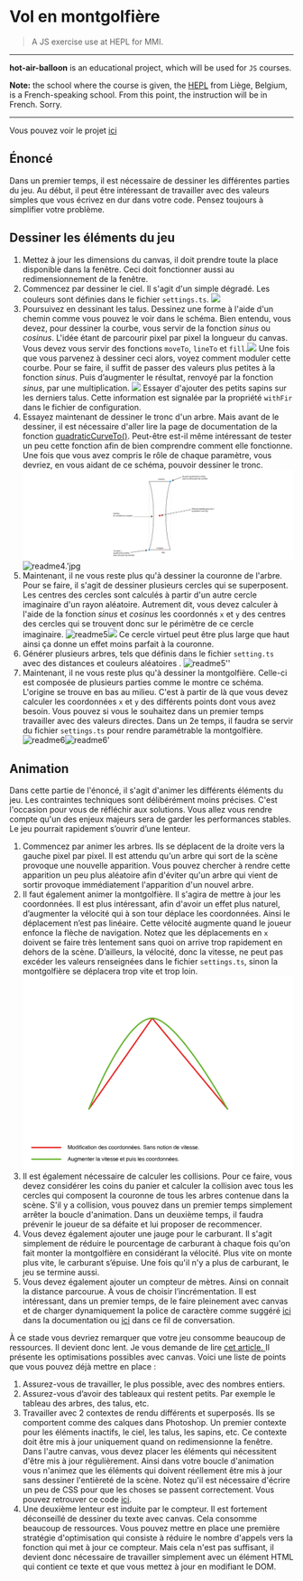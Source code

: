 # Vol en montgolfière

> A JS exercise use at HEPL for MMI.

* * *

**hot-air-balloon** is an educational project, which will be used for `JS` courses.

**Note:** the school where the course is given, the [HEPL](https://hepl.be) from Liège, Belgium, is a French-speaking school. From this point, the instruction will be in French. Sorry.

* * *



Vous pouvez voir le projet [ici](https://hepl-mmi.github.io/hot-air-balloon) 



## Énoncé

Dans un premier temps, il est nécessaire de dessiner les différentes parties du jeu. Au début, il peut être intéressant de travailler avec des valeurs simples que vous écrivez en dur dans votre code. Pensez toujours à simplifier votre problème.

## Dessiner les éléments du jeu

1. Mettez à jour les dimensions du canvas, il doit prendre toute la place disponible dans la fenêtre. Ceci doit fonctionner aussi au redimensionnement de la fenêtre. 
2. Commencez par dessiner le ciel. Il s'agit d'un simple dégradé. Les couleurs sont définies dans le fichier `settings.ts`. ![](img/readme1.gif)
3. Poursuivez en dessinant les talus. Dessinez une forme à l'aide d'un chemin comme vous pouvez le voir dans le schéma. Bien entendu, vous devez, pour dessiner la courbe, vous servir de la fonction *sinus* ou *cosinus*. L'idée étant de parcourir pixel par pixel la longueur du canvas. Vous devez vous servir des fonctions `moveTo`, `lineTo` et `fill`.![](img/readme2.svg) Une fois que vous parvenez à dessiner ceci alors, voyez comment moduler cette courbe. Pour se faire, il suffit de passer des  valeurs plus petites à la fonction *sinus*. Puis d’augmenter le résultat, renvoyé par la fonction *sinus*, par une multiplication. ![](img/readme3.jpg)
Essayer d'ajouter des petits sapins sur les derniers talus. Cette information est signalée par la propriété `withFir` dans le fichier de configuration.
4. Essayez maintenant de dessiner le tronc d'un arbre. Mais avant de le dessiner, il est nécessaire d'aller lire la page de documentation de la fonction [quadraticCurveTo()](https://developer.mozilla.org/fr/docs/Web/API/CanvasRenderingContext2D/quadraticCurveTo). Peut-être est-il même intéressant de tester un peu cette fonction afin de bien comprendre comment elle fonctionne. Une fois que vous avez compris le rôle de chaque paramètre, vous devriez, en vous aidant de ce schéma, pouvoir dessiner le tronc.![readme4](img/readme4.svg) ![readme4.'jpg](img/readme4.'jpg.jpg)
5. Maintenant, il ne vous reste plus qu'à dessiner la couronne de l'arbre. Pour se faire, il s'agit de dessiner plusieurs cercles qui se superposent. Les centres des cercles sont calculés à partir d'un autre cercle imaginaire d'un rayon aléatoire. Autrement dit, vous devez calculer à l'aide de la fonction *sinus* et *cosinus* les coordonnés `x` et `y` des centres des cercles qui se trouvent donc sur le périmètre de ce cercle imaginaire.  ![readme5](img/readme5.svg)![](img/readme5'.jpg) 
    Ce cercle virtuel peut être plus large que haut ainsi ça donne un effet moins parfait à la couronne.
6. Générer plusieurs arbres, tels que définis dans le fichier `setting.ts` avec des distances et couleurs aléatoires . ![readme5''](img/readme5''.jpg)
7. Maintenant, il ne vous reste plus qu'à dessiner la montgolfière. Celle-ci est composée de plusieurs parties comme le montre ce schéma. L'origine se trouve en bas au milieu. C'est à partir de là que vous devez calculer les coordonnées `x` et `y` des différents points dont vous avez besoin. Vous pouvez si vous le souhaitez dans un premier temps travailler avec des valeurs directes. Dans un 2e temps, il faudra se servir du fichier `settings.ts` pour rendre paramétrable la montgolfière. ![readme6](img/readme6.svg)![readme6'](img/readme6'.jpg)

## Animation

Dans cette partie de l'énoncé, il s'agit d'animer les différents éléments du jeu. Les contraintes techniques sont délibérément moins précises. C'est l'occasion pour vous de réfléchir aux solutions. Vous allez vous rendre compte qu'un des enjeux majeurs sera de garder les performances stables. Le jeu pourrait rapidement s’ouvrir d’une lenteur.

1. Commencez par animer les arbres. Ils se déplacent de la droite vers la gauche pixel par pixel. Il est attendu qu'un arbre qui sort de la scène provoque une nouvelle apparition. Vous pouvez chercher à rendre cette apparition un peu plus aléatoire afin d'éviter qu'un arbre qui vient de sortir provoque immédiatement l'apparition d'un nouvel arbre. 
2. Il faut également animer la montgolfière. Il s'agira de mettre à jour les coordonnées. Il est plus intéressant, afin d'avoir un effet plus naturel, d’augmenter la vélocité qui à son tour déplace les coordonnées. Ainsi le déplacement n’est pas linéaire. Cette vélocité augmente quand le joueur enfonce la flèche de navigation. Notez que les déplacements en `x` doivent se faire très lentement sans quoi on arrive trop rapidement en dehors de la scène. D’ailleurs, la vélocité, donc la vitesse, ne peut pas excéder les valeurs renseignées dans le fichier `settings.ts`, sinon la montgolfière se déplacera trop vite et trop loin. ![readme7](img/readme7.svg)
3. Il est également nécessaire de calculer les collisions. Pour ce faire, vous devez considérer les coins du panier et calculer la collision avec tous les cercles qui composent la couronne de tous les arbres contenue dans la scène. S'il y a collision, vous pouvez dans un premier temps simplement arrêter la boucle d'animation. Dans un deuxième temps, il faudra prévenir le joueur de sa défaite et lui proposer de recommencer.
4. Vous devez également ajouter une jauge pour le carburant. Il s'agit simplement de réduire le pourcentage de carburant à chaque fois qu'on fait monter la montgolfière en considérant la vélocité. Plus vite on monte plus vite, le carburant s’épuise. Une fois qu'il n'y a plus de carburant, le jeu se termine aussi.
5. Vous devez également ajouter un compteur de mètres. Ainsi on connait la distance parcourue. À vous de choisir l’incrémentation. Il est intéressant, dans un premier temps, de le faire pleinement avec canvas et de charger dynamiquement la police de caractère comme suggéré [ici](https://developer.mozilla.org/fr/docs/Web/API/CanvasRenderingContext2D/font#chargement_de_polices_avec_lapi_css_font_loading) dans la documentation ou [ici](https://stackoverflow.com/a/66094821) dans ce fil de conversation. 



À ce stade vous devriez remarquer que votre jeu consomme beaucoup de ressources. Il devient donc lent. Je vous demande de lire [cet article. ](https://developer.mozilla.org/fr/docs/Web/API/Canvas_API/Tutorial/Optimizing_canvas)Il présente les optimisations possibles avec canvas. Voici une liste de points que vous pouvez déjà mettre en place : 

1. Assurez-vous de travailler, le plus possible, avec des nombres entiers.
1. Assurez-vous d’avoir des tableaux qui restent petits. Par exemple le tableau des arbres, des talus, etc.
1. Travailler avec 2 contextes de rendu différents et superposés. Ils se comportent comme des calques dans Photoshop. Un premier contexte pour les éléments inactifs, le ciel, les talus, les sapins, etc. Ce contexte doit être mis à jour uniquement quand on redimensionne la fenêtre. Dans l'autre canvas, vous devez placer les éléments qui nécessitent d'être mis à jour régulièrement. Ainsi dans votre boucle d'animation vous n'animez que les éléments qui doivent réellement être mis à jour sans dessiner l'entièreté de la scène. Notez qu'il est nécessaire d'écrire un peu de CSS pour que les choses se passent correctement. Vous pouvez retrouver ce code [ici](https://github.com/hepl-mmi/hot-air-balloon/blob/completed/src/scss/main.scss).
1. Une deuxième lenteur est induite par le compteur. Il est fortement déconseillé de dessiner du texte avec canvas. Cela consomme beaucoup de ressources. Vous pouvez mettre en place une première stratégie d'optimisation qui consiste à réduire le nombre d'appels vers la fonction qui met à jour ce compteur. Mais cela n'est pas suffisant, il devient donc nécessaire de travailler simplement avec un élément HTML qui contient ce texte et que vous mettez à jour en modifiant le DOM.

